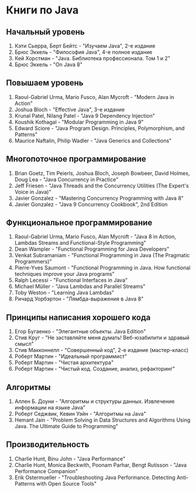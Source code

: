 # Книги по Java

## Начальный уровень

1. Кэти Сьерра, Берт Бейтс - "Изучаем Java", 2-е издание
2. Брюс Эккель - "Философия Java", 4-е полное издание
3. Кей Хорстман - "Java. Библиотека профессионала. Том 1 и 2"
4. Брюс Эккель - "On Java 8"

## Повышаем уровень

1. Raoul-Gabriel Urma, Mario Fusco, Alan Mycroft - "Modern Java in Action"
2. Joshua Bloch - "Effective Java", 3-е издание
3. Krunal Patel, Nilang Patel - "Java 9 Dependency Injection"
4. Koushik Kothagal - "Modular Programming in Java 9"
5. Edward Sciore - "Java Program Design. Principles, Polymorphism, and Patterns"
3. Maurice Naftalin, Philip Wadler - "Java Generics and Collections"

## Многопоточное программирование

1. Brian Goetz, Tim Peierls, Joshua Bloch, Joseph Bowbeer, David Holmes, Doug Lea - "Java Concurrency in Practice"
2. Jeff Friesen - "Java Threads and the Concurrency Utilities (The Expert's Voice in Java)"
3. Javier Gonzalez - "Mastering Concurrency Programming with Java 8"
4. Javier Gonzalez - "Java 9 Concurrency Cookbook", 2nd Edition

## Функциональное программирование

1. Raoul-Gabriel Urma, Mario Fusco, Alan Mycroft - "Java 8 in Action, Lambdas Streams and Functional-Style Programming"
2. Dean Wampler - "Functional Programming for Java Developers"
3. Venkat Subramaniam - "Functional Programming in Java (The Pragmatic Programmers)"
4. Pierre-Yves Saumont - "Functional Programming in Java. How functional techniques improve your Java programs"
5. Ralph Lecessi - "Functional Interfaces in Java"
6. Michael Müller - "Java Lambdas and Parallel Streams"
7. Toby Weston - "Learning Java Lambdas"
8. Ричард Уорбэртон - "Лямбда-выражения в Java 8"

## Принципы написания хорошего кода

1. Егор Бугаенко - "Элегантные объекты. Java Edition"
2. Стив Круг - "Не заставляйте меня думать! Веб-юзабилити и здравый смысл"
3. Стив Макконнелл - "Совершенный код", 2-е издание (мастер-класс)
4. Роберт Мартин - "Идеальный программист"
5. Роберт Мартин - "Чистая архитектура"
6. Роберт Мартин - "Чистый код. Создание, анализ, рефакторинг"

## Алгоритмы

1. Аллен Б. Доуни - "Алгоритмы и структуры данных. Извлечение информации на языке Java"
2. Роберт Седжвик, Кевин Уэйн - "Алгоритмы на Java"
3. Hemant Jain - "Problem Solving in Data Structures and Algorithms Using Java. The Ultimate Guide to Programming"

## Производительность

1. Charlie Hunt, Binu John - "Java Performance"
2. Charlie Hunt, Monica Beckwith, Poonam Parhar, Bengt Rutisson - "Java Performance Companion"
3. Erik Ostermueller - "Troubleshooting Java Performance. Detecting Anti-Patterns with Open Source Tools"